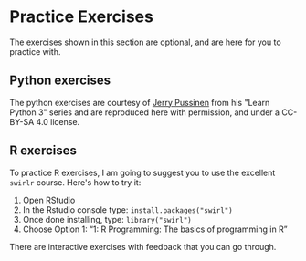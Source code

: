 # Practice Exercises

The exercises shown in this section are optional, and are here for you to practice with. 

## Python exercises

The python exercises are courtesy of [Jerry Pussinen](https://github.com/jerry-git/learn-python3.git) from his "Learn Python 3" series and are reproduced here with permission, and under a CC-BY-SA 4.0 license.

## R exercises

To practice R exercises, I am going to suggest you to use the excellent `swirlr` course.
Here's how to try it:


1. Open RStudio
2. In the Rstudio console type: `install.packages("swirl")`
3. Once done installing, type: `library("swirl")`
4. Choose Option 1: “1: R Programming: The basics of programming in R”

There are interactive exercises with feedback that you can go through.